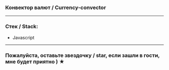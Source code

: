 

### Конвектор валют / Currency-convector

---

### Стек / Stack: 

* Javascript

---

### Пожалуйста, оставьте звездочку / star, если зашли в гости, мне будет приятно ) ★
